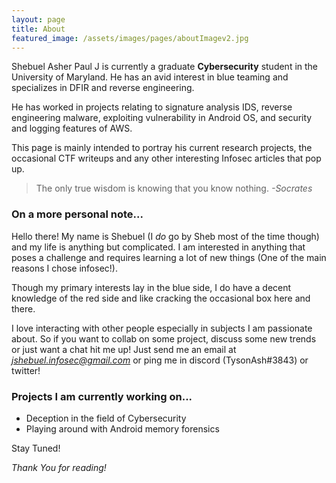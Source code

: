 ```yaml
---
layout: page
title: About
featured_image: /assets/images/pages/aboutImagev2.jpg
---
```


Shebuel Asher Paul J is currently a graduate **Cybersecurity** student in the University of Maryland. He has an avid interest in blue teaming and specializes in DFIR and reverse engineering. 

He has worked in projects relating to signature analysis IDS, reverse engineering malware, exploiting vulnerability in Android OS, and security and logging features of AWS.

This page is mainly intended to portray his current research projects, the occasional CTF writeups and any other interesting Infosec articles that pop up.




>The only true wisdom is knowing that you know nothing. <cite>-Socrates</cite>

### On a more personal note...

Hello there! My name is Shebuel (I *do* go by Sheb most of the time though) and my life is anything but complicated. I am interested in anything that poses a challenge and requires learning a lot of new things (One of the main reasons I chose infosec!). 

Though my primary interests lay in the blue side, I do have a decent knowledge of the red side and like cracking the occasional box here and there. 

I love interacting with other people especially in subjects I am passionate about. So if you want to collab on some project, discuss some new trends or just want a chat hit me up! Just send me an email at *jshebuel.infosec@gmail.com* or ping me in discord (TysonAsh#3843) or twitter!

### Projects I am currently working on...

- Deception in the field of Cybersecurity
- Playing around with Android memory forensics

Stay Tuned!

*Thank You for reading!*